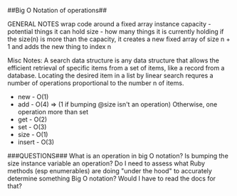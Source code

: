 ##Big O Notation of operations##

GENERAL NOTES
wrap code around a fixed array instance
capacity - potential things it can hold
size - how many things it is currently holding
if the size(n) is more than the capacity, it creates a new fixed array of size n + 1 and adds the new thing to index n


Misc Notes:
A search data structure is any data structure that allows the efficient retrieval of specific items from a set of items, like a record from a database.
Locating the desired item in a list by linear search requres a number of operations proportional to the number n of items.


* new - O(1)
* add - O(4)  => (1 if bumping @size isn't an operation) Otherwise, one operation more than set
* get - O(2)
* set - O(3)
* size - O(1)
* insert - O(3)

###QUESTIONS###
What is an operation in big O notation? Is bumping the size instance variable an operation?
Do I need to assess what Ruby methods (esp enumerables) are doing "under the hood" to accurately determine something Big O notation? Would I have to read the docs for that?
